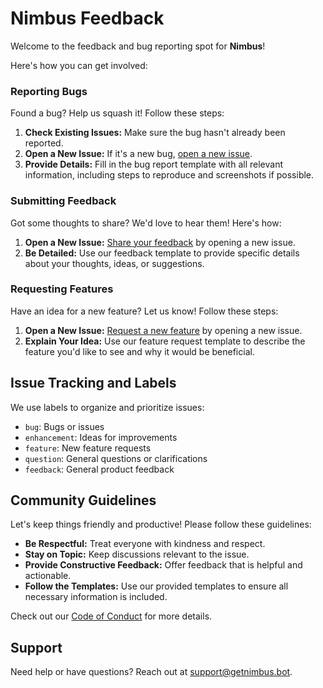 # Nimbus Feedback

Welcome to the feedback and bug reporting spot for **Nimbus**!

Here's how you can get involved:

### Reporting Bugs

Found a bug? Help us squash it! Follow these steps:

1. **Check Existing Issues:** Make sure the bug hasn't already been reported.
2. **Open a New Issue:** If it's a new bug, [open a new issue](https://github.com/nimbusapp-bot/feedback/issues/new?template=bug_report.md).
3. **Provide Details:** Fill in the bug report template with all relevant information, including steps to reproduce and screenshots if possible.

### Submitting Feedback

Got some thoughts to share? We'd love to hear them! Here's how:

1. **Open a New Issue:** [Share your feedback](https://github.com/nimbusapp-bot/feedback/issues/new?template=feedback.md) by opening a new issue.
2. **Be Detailed:** Use our feedback template to provide specific details about your thoughts, ideas, or suggestions.

### Requesting Features

Have an idea for a new feature? Let us know! Follow these steps:

1. **Open a New Issue:** [Request a new feature](https://github.com/nimbusapp-bot/feedback/issues/new?template=feature_request.md) by opening a new issue.
2. **Explain Your Idea:** Use our feature request template to describe the feature you'd like to see and why it would be beneficial.

## Issue Tracking and Labels

We use labels to organize and prioritize issues:

- `bug`: Bugs or issues
- `enhancement`: Ideas for improvements
- `feature`: New feature requests
- `question`: General questions or clarifications
- `feedback`: General product feedback

## Community Guidelines

Let's keep things friendly and productive! Please follow these guidelines:

- **Be Respectful:** Treat everyone with kindness and respect.
- **Stay on Topic:** Keep discussions relevant to the issue.
- **Provide Constructive Feedback:** Offer feedback that is helpful and actionable.
- **Follow the Templates:** Use our provided templates to ensure all necessary information is included.

Check out our [Code of Conduct](https://github.com/nimbusapp-bot/feedback/blob/main/CODE_OF_CONDUCT.md) for more details.

## Support

Need help or have questions? Reach out at [support@getnimbus.bot](mailto:support@getnimbus.bot).

